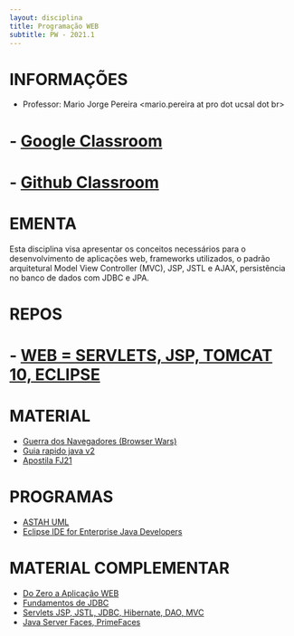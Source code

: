```yaml
---
layout: disciplina
title: Programação WEB
subtitle: PW - 2021.1
---
```


# INFORMAÇÕES

- Professor: Mario Jorge Pereira <mario.pereira at pro dot ucsal dot br>
# - [Google Classroom](https://classroom.google.com/)
# - [Github Classroom](https://classroom.github.com/)

# EMENTA
Esta disciplina visa apresentar os conceitos necessários para o desenvolvimento de aplicações web, frameworks utilizados, o padrão arquitetural Model View Controller (MVC), JSP, JSTL e AJAX, persistência no banco de dados com JDBC e JPA.

# REPOS
# - [WEB = SERVLETS, JSP, TOMCAT 10, ECLIPSE](https://github.com/mariojp/projeto-web)

# MATERIAL
- [Guerra dos Navegadores (Browser Wars) ](/2023-02-13-gerradosnavegadores)
- [Guia rapido java v2](https://www.slideshare.net/mariojp/guia-rapido-java-v2)
- [Apostila FJ21 ](http://www.caelum.com.br/download/caelum-java-web-fj21.pdf)

# PROGRAMAS
- [ASTAH UML](https://astah.net/products/free-student-license/)
- [Eclipse IDE for Enterprise Java Developers](https://www.eclipse.org/downloads/packages/release/2020-03/r/eclipse-ide-enterprise-java-developers-includes-incubating-components)


# MATERIAL COMPLEMENTAR
- [Do Zero a Aplicação WEB](https://www.slideshare.net/mariojp/java-www)
- [Fundamentos de JDBC](https://www.slideshare.net/mariojp/jdbc-24612251)
- [Servlets JSP, JSTL, JDBC, Hibernate, DAO, MVC](https://www.slideshare.net/mariojp/java-web-29911434)
- [Java Server Faces, PrimeFaces](https://www.slideshare.net/mariojp/java-server-faces-30493299)
